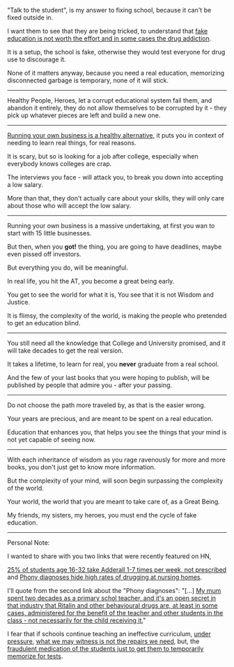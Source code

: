 "Talk to the student",
is my answer to fixing school, because it can't be fixed outside in.

I want them to see that they are being tricked,
to understand that [fake education is not worth the effort and in some cases the drug addiction][1].

It is a setup, the school is fake,
otherwise they would test everyone for drug use to discourage it.

None of it matters anyway, because you need a real education,
memorizing disconnected garbage is temporary, none of it will stick.

---

Healthy People, Heroes, let a corrupt educational system fail them, and abandon it entirely,
they do not allow themselves to be corrupted by it - they pick up whatever pieces are left and build a new one.

---

[Running your own business is a healthy alternative][8],
it puts you in context of needing to learn real things, for real reasons.

It is scary, but so is looking for a job after college,
especially when everybody knows colleges are crap.

The interviews you face - will attack you,
to break you down into accepting a low salary.

More than that, they don't actually care about your skills,
they will only care about those who will accept the low salary.

---

Running your own business is a massive undertaking,
at first you wan to start with 15 little businesses.

But then, when you __got!__ the thing,
you are going to have deadlines, maybe even pissed off investors.

But everything you do,
will be meaningful.

In real life, you hit the AT,
you become a great being early.

You get to see the world for what it is,
You see that it is not Wisdom and Justice.

It is flimsy, the complexity of the world,
is making the people who pretended to get an education blind.

---

You still need all the knowledge that College and University promised,
and it will take decades to get the real version.

It takes a lifetime, to learn for real,
you __never__ graduate from a real school.

And the few of your last books that you were hoping to publish,
will be published by people that admire you - after your passing.

---

Do not choose the path more traveled by,
as that is the easier wrong.

Your years are precious,
and are meant to be spent on a real education.

Education that enhances you,
that helps you see the things that your mind is not yet capable of seeing now.

---

With each inheritance of wisdom
as you rage ravenously for more and more books, you don't just get to know more information.

But the complexity of your mind,
will soon begin surpassing the complexity of the world.

Your world,
the world that you are meant to take care of, as a Great Being.

My friends, my sisters, my heroes,
you must end the cycle of fake education.

---

Personal Note:

I wanted to share with you two links that were recently featured on HN,

[25% of students age 16-32 take Adderall 1-7 times per week, not prescribed][2]
and [Phony diagnoses hide high rates of drugging at nursing homes][3].

I'll quote from the second link about the "Phony diagnoses":
"[...] [My mum spent two decades as a primary schol teacher, and it's an open secret in that industry that Ritalin and other behavioural drugs are, at least in some cases, administered for the benefit of the teacher and other students in the class - not necessarily for the child receiving it.][4]"

I fear that if schools continue teaching an ineffective curriculum, [under pressure][5],
[what we may witness is not the repairs we need][6], but, the [fraudulent medication of the students just to get them to temporarily memorize for tests][7].


[1]: https://www.youtube.com/watch?v=VqWnumbraI4
[2]: https://news.ycombinator.com/item?id=28500422
[3]: https://news.ycombinator.com/item?id=28495941
[4]: https://news.ycombinator.com/item?id=28497780
[5]: https://www.youtube.com/watch?v=Wi2nmx7XqB0
[6]: https://www.youtube.com/watch?v=sxyKNMrhEvY
[7]: https://www.youtube.com/watch?v=iG9CE55wbtY
[8]: https://www.youtube.com/watch?v=ZoqgAy3h4OM
